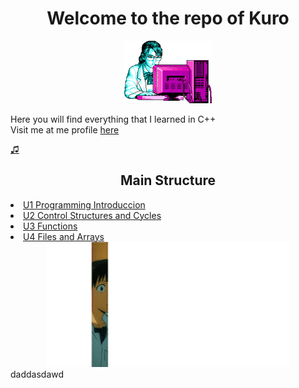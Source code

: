 
<div align ="center">
<h1>  Welcome to the repo of Kuro </h1>
</div>

  <div align ="CENTER">
  <img  height="100" src="Imagenes/retro.png"/>
  </div>

Here you will find everything that I learned in C++ <br>
Visit me at me profile [here](https://github.com/UP210630)

[♫](https://www.youtube.com/watch?v=k_TbOH8iE4U)

<div align ="center">
<h2>Main Structure</h2>
</div>

<o>
    <li><a href="https://github.com/UP210630/UP210630_CPP/tree/main/Programation/U1 Programming Introduccion">  U1 Programming Introduccion</a></li>
    <li><a href="https://github.com/UP210630/UP210630_CPP/tree/main/Programation/U2 Control Structures and Cycles">  U2 Control Structures and Cycles</a></li>
    <li><a href="https://github.com/UP210630/UP210630_CPP/tree/main/Programation/U3 Functions">  U3 Functions</a></li>
    <li><a href="https://github.com/UP210630/UP210630_CPP/tree/main/Programation/U4 Files and Arrays">  U4 Files and Arrays</a></li>

<div align ="CENTER">
<img alt="eva" height="200" src="\Imagenes\PositiveWhisperedAmethystgemclam-max-1mb.gif"/>
</div>    
daddasdawd 

